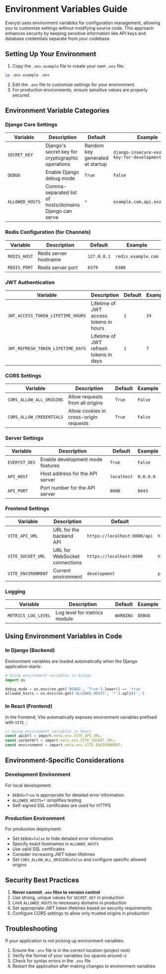 # Environment Variables Guide

Everyst uses environment variables for configuration management, allowing you to customize settings without modifying source code. This approach enhances security by keeping sensitive information like API keys and database credentials separate from your codebase.

## Setting Up Your Environment

1. Copy the `.env.example` file to create your own `.env` file:

```bash
cp .env.example .env
```

2. Edit the `.env` file to customize settings for your environment.
3. For production environments, ensure sensitive values are properly secured.

## Environment Variable Categories

### Django Core Settings

| Variable | Description | Default | Example |
|----------|-------------|---------|---------|
| `SECRET_KEY` | Django's secret key for cryptographic operations | Random key generated at startup | `django-insecure-example-key-for-development-only` |
| `DEBUG` | Enable Django debug mode | `True` | `False` |
| `ALLOWED_HOSTS` | Comma-separated list of hosts/domains Django can serve | `*` | `example.com,api.example.com` |

### Redis Configuration (for Channels)

| Variable | Description | Default | Example |
|----------|-------------|---------|---------|
| `REDIS_HOST` | Redis server hostname | `127.0.0.1` | `redis.example.com` |
| `REDIS_PORT` | Redis server port | `6379` | `6380` |

### JWT Authentication

| Variable | Description | Default | Example |
|----------|-------------|---------|---------|
| `JWT_ACCESS_TOKEN_LIFETIME_HOURS` | Lifetime of JWT access tokens in hours | `1` | `24` |
| `JWT_REFRESH_TOKEN_LIFETIME_DAYS` | Lifetime of JWT refresh tokens in days | `1` | `7` |

### CORS Settings

| Variable | Description | Default | Example |
|----------|-------------|---------|---------|
| `CORS_ALLOW_ALL_ORIGINS` | Allow requests from all origins | `True` | `False` |
| `CORS_ALLOW_CREDENTIALS` | Allow cookies in cross-origin requests | `True` | `False` |

### Server Settings

| Variable | Description | Default | Example |
|----------|-------------|---------|---------|
| `EVERYST_DEV` | Enable development mode features | `True` | `False` |
| `API_HOST` | Host address for the API server | `localhost` | `0.0.0.0` |
| `API_PORT` | Port number for the API server | `8000` | `8443` |

### Frontend Settings

| Variable | Description | Default | Example |
|----------|-------------|---------|---------|
| `VITE_API_URL` | URL for the backend API | `https://localhost:8000/api` | `https://api.example.com/api` |
| `VITE_SOCKET_URL` | URL for WebSocket connections | `https://localhost:8000` | `https://ws.example.com` |
| `VITE_ENVIRONMENT` | Current environment | `development` | `production` |

### Logging

| Variable | Description | Default | Example |
|----------|-------------|---------|---------|
| `METRICS_LOG_LEVEL` | Log level for metrics module | `WARNING` | `DEBUG` |

## Using Environment Variables in Code

### In Django (Backend)

Environment variables are loaded automatically when the Django application starts:

```python
# Using environment variables in Django
import os

debug_mode = os.environ.get('DEBUG', 'True').lower() == 'true'
allowed_hosts = os.environ.get('ALLOWED_HOSTS', '*').split(',')
```

### In React (Frontend)

In the frontend, Vite automatically exposes environment variables prefixed with `VITE_`:

```typescript
// Using environment variables in React
const apiUrl = import.meta.env.VITE_API_URL;
const socketUrl = import.meta.env.VITE_SOCKET_URL;
const environment = import.meta.env.VITE_ENVIRONMENT;
```

## Environment-Specific Considerations

### Development Environment

For local development:
- `DEBUG=True` is appropriate for detailed error information
- `ALLOWED_HOSTS=*` simplifies testing
- Self-signed SSL certificates are used for HTTPS

### Production Environment

For production deployment:
- Set `DEBUG=False` to hide detailed error information
- Specify exact hostnames in `ALLOWED_HOSTS`
- Use valid SSL certificates
- Consider increasing JWT token lifetimes
- Set `CORS_ALLOW_ALL_ORIGINS=False` and configure specific allowed origins

## Security Best Practices

1. **Never commit `.env` files to version control**
2. Use strong, unique values for `SECRET_KEY` in production
3. Limit `ALLOWED_HOSTS` to necessary domains in production
4. Set appropriate JWT token lifetimes based on security requirements
5. Configure CORS settings to allow only trusted origins in production

## Troubleshooting

If your application is not picking up environment variables:

1. Ensure the `.env` file is in the correct location (project root)
2. Verify the format of your variables (no spaces around `=`)
3. Check for syntax errors in the `.env` file
4. Restart the application after making changes to environment variables
